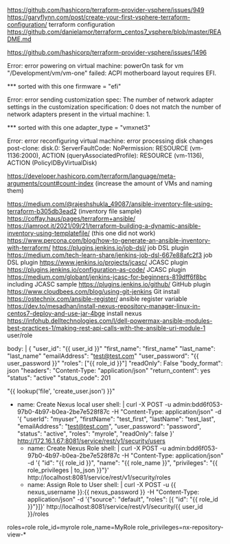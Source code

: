 https://github.com/hashicorp/terraform-provider-vsphere/issues/949
https://garyflynn.com/post/create-your-first-vsphere-terraform-configuration/       terraform configuration
https://github.com/danielamor/terraform_centos7_vsphere/blob/master/README.md

https://github.com/hashicorp/terraform-provider-vsphere/issues/1496  

Error: error powering on virtual machine: powerOn task for vm "/Development/vm/vm-one" failed: ACPI motherboard layout requires EFI.     

*** sorted with this one firmware = "efi"

Error: error sending customization spec: The number of network adapter settings in the customization specification: 0 does not match the number of network adapters present in the virtual machine: 1.    
 
*** sorted with this one  adapter_type = "vmxnet3"

Error: error reconfiguring virtual machine: error processing disk changes post-clone: disk.0: ServerFaultCode: NoPermission: RESOURCE (vm-1136:2000), ACTION (queryAssociatedProfile): RESOURCE (vm-1136), ACTION (PolicyIDByVirtualDisk)

https://developer.hashicorp.com/terraform/language/meta-arguments/count#count-index     (increase the amount of VMs and naming them)

https://medium.com/@rajeshshukla_49087/ansible-inventory-file-using-terraform-b305db3ead2  (inventory file sample)
https://coffay.haus/pages/terraform+ansible/
https://iamroot.it/2021/09/21/terraform-building-a-dynamic-ansible-inventory-using-templatefile/   (this one did not work)
https://www.percona.com/blog/how-to-generate-an-ansible-inventory-with-terraform/
https://plugins.jenkins.io/job-dsl/ job DSL plugin
https://medium.com/tech-learn-share/jenkins-job-dsl-667e88afc2f3  job DSL plugin
https://www.jenkins.io/projects/jcasc/  JCASC plugin
https://plugins.jenkins.io/configuration-as-code/ JCASC plugin
https://medium.com/globant/jenkins-jcasc-for-beginners-819dff6f8bc including JCASC sample
https://plugins.jenkins.io/github/ GitHub plugin
https://www.cloudbees.com/blog/using-git-jenkins Git install
https://ostechnix.com/ansible-register/ ansible register variable
https://dev.to/mesadhan/install-nexus-repository-manager-linux-in-centos7-deploy-and-use-jar-4bge   install nexus
https://infohub.delltechnologies.com/l/dell-powermax-ansible-modules-best-practices-1/making-rest-api-calls-with-the-ansible-uri-module-1      user/role

 body: |
          {
            "user_id": "{{ user_id }}"
            "first_name": "first_name"
            "last_name": "last_name"
            "emailAddress": "test@test.com"
            "user_password": "{{ user_password }}"
            "roles": ["{{ role_id }}"]
            "readOnly": False
            "body_format": json
            "headers":
               "Content-Type: "application/json"
            "return_content": yes
            "status": "active"
            "status_code": 201

"{{ lookup('file', 'create_user.json') }}"




- name: Create Nexus local user
      shell: |
        curl -X POST -u admin:bdd6f053-97b0-4b97-b0ea-2be7e528f87c -H "Content-Type: application/json" -d '{ "userId": "myuser", "firstName": "test_first", "lastName": "test_last", "emailAddress": "test@test.com", "user_password": "password", "status": "active", "roles": "myrole", "readOnly": false }' http://172.16.1.67:8081/service/rest/v1/security/users 
    - name: Create Nexus Role
      shell: |
        curl -X POST -u admin:bdd6f053-97b0-4b97-b0ea-2be7e528f87c -H "Content-Type: application/json" -d '{ "id": "{{ role_id }}", "name": "{{ role_name }}", "privileges": "{{ role_privileges | to_json }}"}' http://localhost:8081/service/rest/v1/security/roles
    - name: Assign Role to User
      shell: |
        curl -X POST -u {{ nexus_username }}:{{ nexus_password }} -H "Content-Type: application/json" -d '{"source": "default", "roles": [{ "id": "{{ role_id }}"}]}' http://localhost:8081/service/rest/v1/security/{{ user_id }}/roles


roles=role
role_id=myrole 
role_name=MyRole
role_privileges=nx-repository-view-*